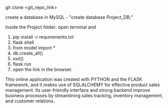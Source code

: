 git clone <git_repo_link>

create a database in MySQL - "create database Project_DB;"

Inside the Project folder: open terminal and

1. pip install -r requirements.txt
2. flask shell
3. from model import *
4. db.create_all()
5. exit()
6. flask run
7. open the link in the browser.

This online application was created with PYTHON and the FLASK framework, and it makes use of SQLALCHEMY for effective product sales management. Its user-friendly interface and strong backend improve business processes by streamlining sales tracking, inventory management, and customer relations.
